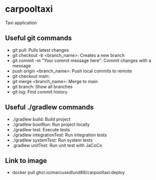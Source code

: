 # carpooltaxi
Taxi application

## Useful git commands
- git pull: Pulls latest changes
- git checkout -b <branch_name>: Creates a new branch
- git commit -m "Your commit message here": Commit changes with a message
- push origin <branch_name>: Push local commits to remote
- git checkout main: 
- git merge <branch_name>: Merge to main
- git branch: Show all branches
- git log: Find commit history

## Useful ./gradlew commands
- ./gradlew build: Build project
- ./gradlew bootRun: Run project locally
- ./gradlew test: Execute tests
- ./gradlew integrationTest: Run integration tests
- ./gradlew systemTest: Run system tests
- .gradlew unitTest: Run unit test with JaCoCo

## Link to image
- docker pull ghcr.io/marcusedlund88/carpooltaxi:deploy

